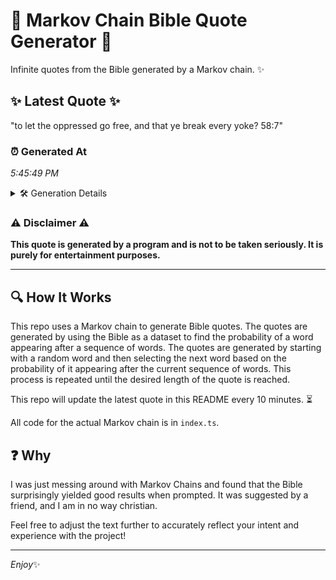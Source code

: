 # 📖 Markov Chain Bible Quote Generator 📖

Infinite quotes from the Bible generated by a Markov chain. ✨

## ✨ Latest Quote ✨
"to let the oppressed go free, and that ye break every yoke? 58:7"

### ⏰ Generated At
*5:45:49 PM*

<details>
    <summary>🛠️ Generation Details</summary>
    <p>
        <strong>🌱 Seed:</strong> to<br>
        <strong>🔄 Iterations:</strong> 12<br>
        <strong>📜 Context History:</strong><br>[ to ]: let<br>[ to, let ]: the<br>[ to, let, the ]: oppressed<br>[ to, let, the, oppressed ]: go<br>[ to, let, the, oppressed, go ]: free,<br>[ to, let, the, oppressed, go, free, ]: and<br>[ let, the, oppressed, go, free,, and ]: that<br>[ the, oppressed, go, free,, and, that ]: ye<br>[ oppressed, go, free,, and, that, ye ]: break<br>[ go, free,, and, that, ye, break ]: every<br>[ free,, and, that, ye, break, every ]: yoke?<br>[ and, that, ye, break, every, yoke? ]: 58:7<br>
    </p>
</details>

### ⚠️ Disclaimer ⚠️
**This quote is generated by a program and is not to be taken seriously. It is purely for entertainment purposes.**

---

## 🔍 How It Works

This repo uses a Markov chain to generate Bible quotes. The quotes are generated by using the Bible as a dataset to find the probability of a word appearing after a sequence of words. The quotes are generated by starting with a random word and then selecting the next word based on the probability of it appearing after the current sequence of words. This process is repeated until the desired length of the quote is reached.

This repo will update the latest quote in this README every 10 minutes. ⏳

All code for the actual Markov chain is in `index.ts`.

## ❓ Why

I was just messing around with Markov Chains and found that the Bible surprisingly yielded good results when prompted. 
It was suggested by a friend, and I am in no way christian.

Feel free to adjust the text further to accurately reflect your intent and experience with the project!

---

*Enjoy*✨

